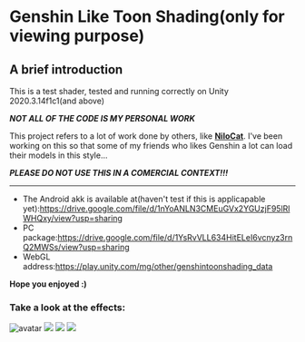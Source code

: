 # Genshin Like Toon Shading(only for viewing purpose)

## A brief introduction
This is a test shader, tested and running correctly on Unity 2020.3.14f1c1(and above)

***NOT ALL OF THE CODE IS MY PERSONAL WORK***

This project refers to a lot of work done by others, like **[NiloCat](https://github.com/ColinLeung-NiloCat/UnityURPToonLitShaderExample/commits?author=ColinLeung-NiloCat)**. I've been working on this so that some of my friends who likes Genshin a lot can load their models in this style...

***PLEASE DO NOT USE THIS IN A COMERCIAL CONTEXT!!!***

---------------
- The Android akk is available at(haven't test if this is applicapable yet):https://drive.google.com/file/d/1nYoANLN3CMEuGVx2YGUzjF95lRlWHQxy/view?usp=sharing
- PC package:https://drive.google.com/file/d/1YsRvVLL634HitELeI6vcnyz3rnQ2MWSs/view?usp=sharing
- WebGL address:https://play.unity.com/mg/other/genshintoonshading_data

**Hope you enjoyed :)**

### Take a look at the effects:
![avatar](https://raw.githubusercontent.com/RabiChora/ShaderFrameworkProj/master/ToonEffectImage/Toon1.png)
![](https://raw.githubusercontent.com/RabiChora/ShaderFrameworkProj/master/ToonEffectImage/Toon2.png)
![](https://raw.githubusercontent.com/RabiChora/ShaderFrameworkProj/master/ToonEffectImage/Toon3.png)
![](https://raw.githubusercontent.com/RabiChora/ShaderFrameworkProj/master/ToonEffectImage/Toon4.png)

